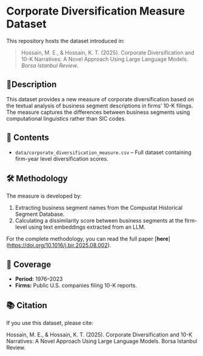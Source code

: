 # Corporate Diversification Measure Dataset

This repository hosts the dataset introduced in:

> Hossain, M. E., & Hossain, K. T. (2025). Corporate Diversification and 10-K Narratives: A Novel Approach Using Large Language Models. *Borsa Istanbul Review*.

## 📄Description
This dataset provides a new measure of corporate diversification based on the textual analysis of business segment descriptions in firms’ 10-K filings. The measure captures the differences between business segments using computational linguistics rather than SIC codes.

## 📂 Contents
- `data/corporate_diversification_measure.csv` – Full dataset containing firm-year level diversification scores.

## 🛠 Methodology
The measure is developed by:
1. Extracting business segment names from the Compustat Historical Segment Database.
2. Calculating a dissimilarity score between business segments at the firm-level using text embeddings extracted from an LLM.

For the complete methodology, you can read the full paper [**here**] (https://doi.org/10.1016/j.bir.2025.08.002). 

## 📅 Coverage
- **Period:** 1976–2023
- **Firms:** Public U.S. companies filing 10-K reports.

## 📚 Citation
If you use this dataset, please cite:

Hossain, M. E., & Hossain, K. T. (2025). Corporate Diversification and 10-K Narratives: A Novel Approach Using Large Language Models. Borsa Istanbul Review.
